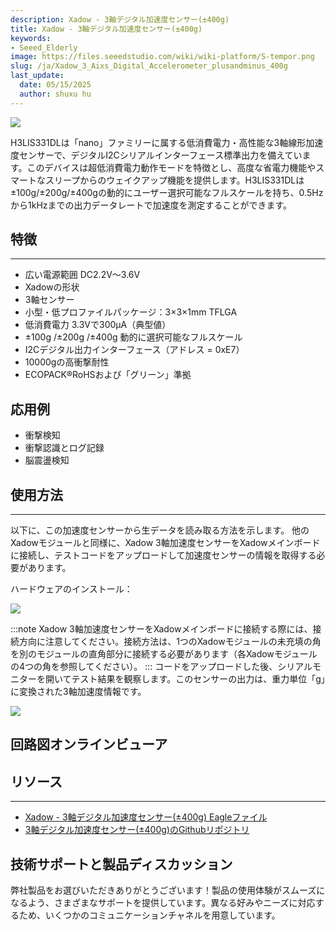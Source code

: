 ```yaml
---
description: Xadow - 3軸デジタル加速度センサー(±400g)
title: Xadow - 3軸デジタル加速度センサー(±400g)
keywords:
- Seeed_Elderly
image: https://files.seeedstudio.com/wiki/wiki-platform/S-tempor.png
slug: /ja/Xadow_3_Aixs_Digital_Accelerometer_plusandminus_400g
last_update:
  date: 05/15/2025
  author: shuxu hu
---
```



![](https://files.seeedstudio.com/wiki/Xadow_3_Aixs_Digital_Accelerometer_plusandminus_400g/img/Xadow_3Axis_Accelerometer400g.jpg)

H3LIS331DLは「nano」ファミリーに属する低消費電力・高性能な3軸線形加速度センサーで、デジタルI2Cシリアルインターフェース標準出力を備えています。このデバイスは超低消費電力動作モードを特徴とし、高度な省電力機能やスマートなスリープからのウェイクアップ機能を提供します。H3LIS331DLは±100g/±200g/±400gの動的にユーザー選択可能なフルスケールを持ち、0.5Hzから1kHzまでの出力データレートで加速度を測定することができます。

## 特徴
---
- 広い電源範囲 DC2.2V～3.6V
- Xadowの形状
- 3軸センサー
- 小型・低プロファイルパッケージ：3×3×1mm TFLGA
- 低消費電力 3.3Vで300µA（典型値）
- ±100g /±200g /±400g 動的に選択可能なフルスケール
- I2Cデジタル出力インターフェース（アドレス = 0xE7）
- 10000gの高衝撃耐性
- ECOPACK®RoHSおよび「グリーン」準拠

## 応用例

- 衝撃検知
- 衝撃認識とログ記録
- 脳震盪検知

## 使用方法
---
以下に、この加速度センサーから生データを読み取る方法を示します。
他のXadowモジュールと同様に、Xadow 3軸加速度センサーをXadowメインボードに接続し、テストコードをアップロードして加速度センサーの情報を取得する必要があります。

ハードウェアのインストール：

![](https://files.seeedstudio.com/wiki/Xadow_3_Aixs_Digital_Accelerometer_plusandminus_400g/img/Xadow-3-Axis_Digital_Accelerometer_Connection.jpg)

:::note
    Xadow 3軸加速度センサーをXadowメインボードに接続する際には、接続方向に注意してください。接続方法は、1つのXadowモジュールの未充填の角を別のモジュールの直角部分に接続する必要があります（各Xadowモジュールの4つの角を参照してください）。
:::
コードをアップロードした後、シリアルモニターを開いてテスト結果を観察します。このセンサーの出力は、重力単位「g」に変換された3軸加速度情報です。

![](https://files.seeedstudio.com/wiki/Xadow_3_Aixs_Digital_Accelerometer_plusandminus_400g/img/Raw_data_of_H3LIS331DL.jpg)


## 回路図オンラインビューア

<div className="altium-ecad-viewer" data-project-src="https://files.seeedstudio.com/wiki/Xadow_3_Aixs_Digital_Accelerometer_plusandminus_400g/res/Xadow-3-Axis_Digital_Accelerometer(%C2%B1400g)v1.0_sch_pcb.zip" style={{borderRadius: '0px 0px 4px 4px', height: 500, borderStyle: 'solid', borderWidth: 1, borderColor: 'rgb(241, 241, 241)', overflow: 'hidden', maxWidth: 1280, maxHeight: 700, boxSizing: 'border-box'}}>
</div>


## リソース
---
- [Xadow - 3軸デジタル加速度センサー(±400g) Eagleファイル](https://files.seeedstudio.com/wiki/Xadow_3_Aixs_Digital_Accelerometer_plusandminus_400g/res/Xadow-3-Axis_Digital_Accelerometer(%C2%B1400g)v1.0_sch_pcb.zip)
- [3軸デジタル加速度センサー(±400g)のGithubリポジトリ](https://github.com/Seeed-Studio/Grove_3Axis_Digital_Accelerometer_H3LIS331DL)

## 技術サポートと製品ディスカッション

弊社製品をお選びいただきありがとうございます！製品の使用体験がスムーズになるよう、さまざまなサポートを提供しています。異なる好みやニーズに対応するため、いくつかのコミュニケーションチャネルを用意しています。

<div class="button_tech_support_container">
<a href="https://forum.seeedstudio.com/" class="button_forum"></a> 
<a href="https://www.seeedstudio.com/contacts" class="button_email"></a>
</div>

<div class="button_tech_support_container">
<a href="https://discord.gg/eWkprNDMU7" class="button_discord"></a> 
<a href="https://github.com/Seeed-Studio/wiki-documents/discussions/69" class="button_discussion"></a>
</div>